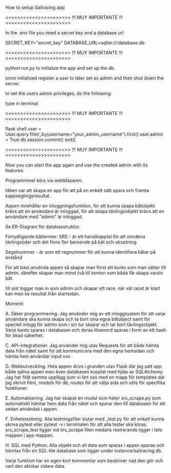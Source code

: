 How to setup Sailracing app

<<<<<<<<<<<>>>>>>>>>>>
!!! MUY IMPORTANTE !!!
<<<<<<<<<<<>>>>>>>>>>>

In the .env file you need a secret key and a database url

SECRET_KEY="secret_key"
DATABASE_URL=sqlite:///database.db

<<<<<<<<<<<>>>>>>>>>>>
!!! MUY IMPORTANTE !!!
<<<<<<<<<<<>>>>>>>>>>>

python run.py to initialize the app and set up the db.

once initialized register a user to later set as admin and then shut down the server.

to set the users admin privileges, do the following:

type in terminal

<<<<<<<<<<<>>>>>>>>>>>
!!! MUY IMPORTANTE !!!
<<<<<<<<<<<>>>>>>>>>>>

flask shell
user = User.query.filter_by(username="your_admin_username").first()
user.admin = True
db.session.commit()
exit()

<<<<<<<<<<<>>>>>>>>>>>
!!! MUY IMPORTANTE !!!
<<<<<<<<<<<>>>>>>>>>>>

Now you can start the app again and use the created admin with its features.


Programmmet körs via webbläsaren.

Idéen var att skapa en app för att på en enkelt sätt spara och framta kappseglingsresultat.

Appen innehåller en inloggningsfunktion, för att kunna skapa båtobjekt krävs
att en användare är inloggad, för att skapa tävlingsobjekt krävs att en användare
med "admin" är inloggad.

Se ER-Diagram för databasstruktur.

Förtydligande båttermer:
SRS - är ett handikapptal för att omräkna tävlingstider
och det finns fler beroende på båt och utrustning

Segelnummer - är som ett regnummer för att kunna identifiera båtar på avstånd

För att bäst använda appen så skapar man först ett konto som man sätter till admin.
därefter skapar man minst två till konton som båda får skapa varsin båt.

till sist loggar man in som admin och skapar ett race. när väl racet är klart kan man
se resultat från startsidan.


Moment:

A. Säker programmering.
Jag använder mig av ett inloggsystem för att varje användare ska kunna
skapa och ta bort sina egna båtobject samt för speciell inlogg för admin som
i sin tur skapar och tar bort tävlingsobjekt. Varje konto sparas i databasen och deras
lösenord sparas i form av ett hash för ökad säkerhet.

C. API-integrationer.
Jag använder mig utav Requests för att både hämta data från nätet samt för att
kommunicera med den egna hemsidan och hämta hem användar input osv

D. Webbutveckling.
Hela appen drivs i grunden utav Flask där jag satt upp både själva appen men även databasen
kopplat med hjälp av SQLAlchemy. Jag har följt samma upplägg som vi lärt oss med en
mapp för templates där jag skrivit html, models för db, routes för att välja sida och
utils för specifika funktioner.

E. Automatisering.
Jag har skapat en modul som heter srs_scrape.py som automatiskt hämtar hem data
från nätet och sparar den till databasen för att sedan användas i appen.

F. Enhetstestning.
Alla testningsfiler slutar med _test.py för att enkelt kunna skriva pytest eller
pytest -v i terminalen för att alla tester ska köras. srs_scrape_test ligger vid srs_scrape
filen medans restrerande ligger i tets mappen i app mappen.

H. SQL med Python.
Alla objekt och all data som sparas i appen sparas och hämtas från en SQL-lite database
som ligger under instance/sailracing.db.

Varje funktion har en egen kort kommentar som beskriver vad den gör och vart den skickar vidare data.